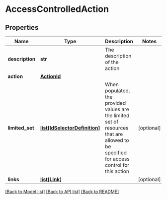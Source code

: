 # AccessControlledAction

## Properties
Name | Type | Description | Notes
------------ | ------------- | ------------- | -------------
**description** | **str** | The description of the action | 
**action** | [**ActionId**](ActionId.md) |  | 
**limited_set** | [**list[IdSelectorDefinition]**](IdSelectorDefinition.md) | When populated, the provided values are the limited set of resources that are allowed to be specified for  access control for this action | [optional] 
**links** | [**list[Link]**](Link.md) |  | [optional] 

[[Back to Model list]](../README.md#documentation-for-models) [[Back to API list]](../README.md#documentation-for-api-endpoints) [[Back to README]](../README.md)


